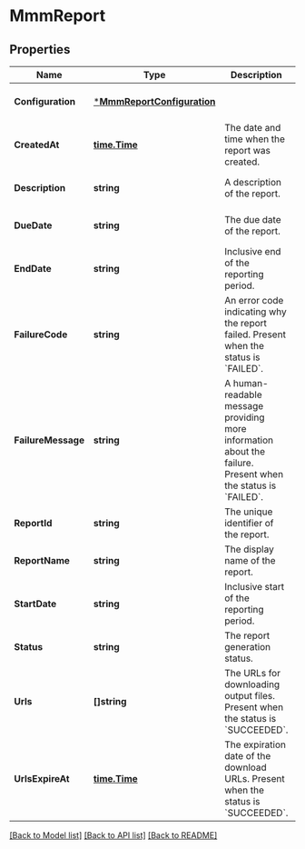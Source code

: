# MmmReport

## Properties
Name | Type | Description | Notes
------------ | ------------- | ------------- | -------------
**Configuration** | [***MmmReportConfiguration**](MmmReportConfiguration.md) |  | [optional] [default to null]
**CreatedAt** | [**time.Time**](time.Time.md) | The date and time when the report was created. | [optional] [default to null]
**Description** | **string** | A description of the report. | [optional] [default to null]
**DueDate** | **string** | The due date of the report. | [optional] [default to null]
**EndDate** | **string** | Inclusive end of the reporting period. | [optional] [default to null]
**FailureCode** | **string** | An error code indicating why the report failed. Present when the status is &#x60;FAILED&#x60;. | [optional] [default to null]
**FailureMessage** | **string** | A human-readable message providing more information about the failure. Present when the status is &#x60;FAILED&#x60;. | [optional] [default to null]
**ReportId** | **string** | The unique identifier of the report. | [optional] [default to null]
**ReportName** | **string** | The display name of the report. | [optional] [default to null]
**StartDate** | **string** | Inclusive start of the reporting period. | [optional] [default to null]
**Status** | **string** | The report generation status. |Value|Description| |---|---| |PENDING|Report is created and awaiting processing.| |PROCESSING|Report is processing.| |SUCCEEDED|Report is completed. Check &#x60;urls&#x60; for the output files.| |FAILED|Report processing failed. Check the &#x60;failureCode&#x60; and &#x60;failureMessage&#x60; for details.| |CANCELED|Report is canceled. Contact &lt;mmm-support@amazon.com&gt; if this is unexpected.| | [optional] [default to null]
**Urls** | **[]string** | The URLs for downloading output files. Present when the status is &#x60;SUCCEEDED&#x60;. | [optional] [default to null]
**UrlsExpireAt** | [**time.Time**](time.Time.md) | The expiration date of the download URLs. Present when the status is &#x60;SUCCEEDED&#x60;. | [optional] [default to null]

[[Back to Model list]](../README.md#documentation-for-models) [[Back to API list]](../README.md#documentation-for-api-endpoints) [[Back to README]](../README.md)

